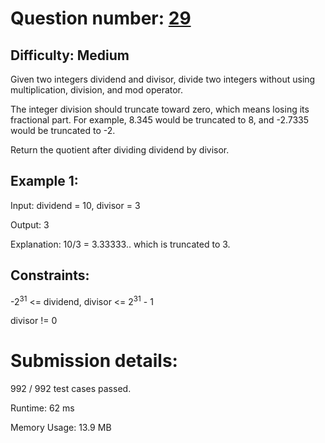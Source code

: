 # Question number: [29](https://leetcode.com/problems/divide-two-integers/)

## Difficulty: Medium
Given two integers dividend and divisor, divide two integers without using multiplication, division, and mod operator.

The integer division should truncate toward zero, which means losing its fractional part. For example, 8.345 would be truncated to 8, and -2.7335 would be truncated to -2.

Return the quotient after dividing dividend by divisor.

## Example 1:
Input: dividend = 10, divisor = 3

Output: 3

Explanation: 10/3 = 3.33333.. which is truncated to 3.

## Constraints:
-2<sup>31</sup> <= dividend, divisor <= 2<sup>31</sup> - 1

divisor != 0

# Submission details:

992 / 992 test cases passed.

Runtime: 62 ms

Memory Usage: 13.9 MB

